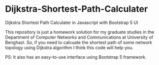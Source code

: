 # Dijkstra-Shortest-Path-Calculater
Dijkstra Shortest Path Calculater in Javascript with Bootstrap 5 UI

This repository is just a homework solution for my graduate studies in the Department of Computer Networks and Communications at University of Benghazi.
So, if you need to calcuate the shortest path of some network topology using Dijkstra algorithm I think this code will help you.

PS: It also has an easy-to-use interface using Bootstrap 5 framework.
